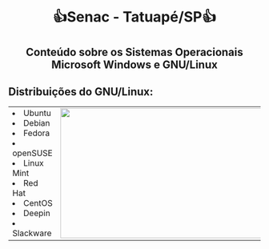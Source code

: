 <h1 align="center">👍Senac - Tatuapé/SP👍</h1>

<h2 align="center"> Conteúdo sobre os Sistemas Operacionais Microsoft Windows e GNU/Linux</h2>

      
<table>
  <thead>
  <tr><h2>Distribuições do GNU/Linux:</h2></tr>
  </thead>
  <tbody>
        <td>
            <li>Ubuntu</li>
            <li>Debian</li>
            <li>Fedora</li>
            <li>openSUSE</li>
            <li>Linux Mint</li>
            <li>Red Hat</li>
            <li>CentOS</li>
            <li>Deepin</li>
            <li>Slackware</li>
        </td>
        <td><div ">  <img width="750" height="260" src="https://manjarobrasil.files.wordpress.com/2015/08/linux_distros.jpg"></div></td>
  </tbody>
</table>






